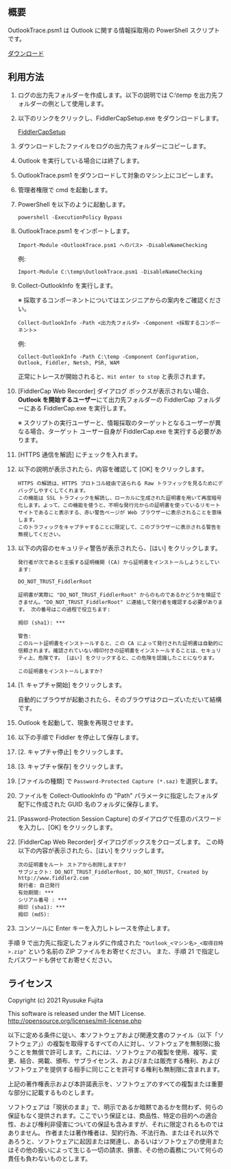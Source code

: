 ## 概要

OutlookTrace.psm1 は Outlook に関する情報採取用の PowerShell スクリプトです。

[ダウンロード](https://github.com/jpmessaging/OutlookTrace/releases/download/v2022-08-23/OutlookTrace.psm1)

## 利用方法

1. ログの出力先フォルダーを作成します。以下の説明では C:\temp を出力先フォルダーの例として使用します。
2. 以下のリンクをクリックし、FiddlerCapSetup.exe をダウンロードします。

    [FiddlerCapSetup](https://telerik-fiddler.s3.amazonaws.com/fiddler/FiddlerCapSetup.exe)

3. ダウンロードしたファイルをログの出力先フォルダーにコピーします。
4. Outlook を実行している場合には終了します。
5. OutlookTrace.psm1 をダウンロードして対象のマシン上にコピーします。
6. 管理者権限で cmd を起動します。
7. PowerShell を以下のように起動します。

    ```
    powershell -ExecutionPolicy Bypass
    ```

8. OutlookTrace.psm1 をインポートします。

    ```
    Import-Module <OutlookTrace.psm1 へのパス> -DisableNameChecking
    ```

    例:

    ```
    Import-Module C:\temp\OutlookTrace.psm1 -DisableNameChecking
    ```

9. Collect-OutlookInfo を実行します。

    ※ 採取するコンポーネントについてはエンジニアからの案内をご確認ください。

    ```
    Collect-OutlookInfo -Path <出力先フォルダ> -Component <採取するコンポーネント>
    ```

    例:

    ```
    Collect-OutlookInfo -Path C:\temp -Component Configuration, Outlook, Fiddler, Netsh, PSR, WAM
    ```

    正常にトレースが開始されると、`Hit enter to stop` と表示されます。

10. [FiddlerCap Web Recorder] ダイアログ ボックスが表示されない場合、**Outlook を開始するユーザー**にて出力先フォルダーの FiddlerCap フォルダーにある FiddlerCap.exe を実行します。

    ※ スクリプトの実行ユーザーと、情報採取のターゲットとなるユーザーが異なる場合、ターゲット ユーザー自身が FiddlerCap.exe を実行する必要があります。

11. [HTTPS 通信を解読] にチェックを入れます。
12. 以下の説明が表示されたら、内容を確認して [OK] をクリックします。

    ```
    HTTPS の解読は、HTTPS プロトコル経由で送られる Raw トラフィックを見るためにデバッグしやすくしてくれます。
    この機能は SSL トラフィックを解読し、ローカルに生成された証明書を用いて再度暗号化します。よって、この機能を使うと、不明な発行元からの証明書を使っているリモートサイトであること表示する、赤い警告ページが Web ブラウザーに表示されることを意味します。
    このトラフィックをキャプチャすることに限定して、このブラウザーに表示される警告を無視してください。
    ```

13. 以下の内容のセキュリティ警告が表示されたら、[はい] をクリックします。

    ```
    発行者が次であると主張する証明機関 (CA) から証明書をインストールしようとしています:

    DO_NOT_TRUST_FiddlerRoot

    証明書が実際に "DO_NOT_TRUST_FiddlerRoot" からのものであるかどうかを検証できません。"DO_NOT_TRUST_FiddlerRoot" に連絡して発行者を確認する必要があります。 次の番号はこの過程で役立ちます:

    拇印 (sha1): ***

    警告:
    このルート証明書をインストールすると、この CA によって発行された証明書は自動的に信頼されます。確認されていない拇印付きの証明書をインストールすることは、セキュリティ上、危険です。 [はい] をクリックすると、この危険を認識したことになります。

    この証明書をインストールしますか?
    ```

14. [1. キャプチャ開始] をクリックします。

    自動的にブラウザが起動されたら、そのブラウザはクローズいただいて結構です。

15. Outlook を起動して、現象を再現させます。
16. 以下の手順で Fiddler を停止して保存します。
17. [2. キャプチャ停止] をクリックします。
18. [3. キャプチャ保存] をクリックします。
19. [ファイルの種類] で `Password-Protected Capture (*.saz)` を選択します。
20. ファイルを Collect-OutlookInfo の "Path" パラメータに指定したフォルダ配下に作成された GUID 名のフォルダに保存します。
21. [Password-Protection Session Capture] のダイアログで任意のパスワードを入力し、[OK] をクリックします。
22. [FiddlerCap Web Recorder] ダイアログボックスをクローズします。
    この時以下の内容が表示されたら、[はい] をクリックします。

    ```
    次の証明書をルート ストアから削除しますか?
    サブジェクト: DO_NOT_TRUST_FiddlerRoot, DO_NOT_TRUST, Created by http://www.fiddler2.com
    発行者: 自己発行
    有効期間: ***
    シリアル番号 : ***
    拇印 (sha1): ***
    拇印 (md5):
    ```

23. コンソールに Enter キーを入力しトレースを停止します。

手順 9 で出力先に指定したフォルダに作成された `"Outlook_<マシン名>_<取得日時>.zip"` という名前の ZIP ファイルをお寄せください。
また、手順 21 で指定したパスワードも併せてお寄せください。

## ライセンス

Copyright (c) 2021 Ryusuke Fujita

This software is released under the MIT License.  
http://opensource.org/licenses/mit-license.php

以下に定める条件に従い、本ソフトウェアおよび関連文書のファイル（以下「ソフトウェア」）の複製を取得するすべての人に対し、ソフトウェアを無制限に扱うことを無償で許可します。これには、ソフトウェアの複製を使用、複写、変更、結合、掲載、頒布、サブライセンス、および/または販売する権利、およびソフトウェアを提供する相手に同じことを許可する権利も無制限に含まれます。

上記の著作権表示および本許諾表示を、ソフトウェアのすべての複製または重要な部分に記載するものとします。

ソフトウェアは「現状のまま」で、明示であるか暗黙であるかを問わず、何らの保証もなく提供されます。ここでいう保証とは、商品性、特定の目的への適合性、および権利非侵害についての保証も含みますが、それに限定されるものではありません。 作者または著作権者は、契約行為、不法行為、またはそれ以外であろうと、ソフトウェアに起因または関連し、あるいはソフトウェアの使用またはその他の扱いによって生じる一切の請求、損害、その他の義務について何らの責任も負わないものとします。